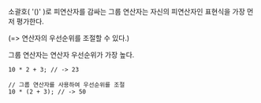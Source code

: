 소괄호( '()' )로 피연산자를 감싸는 그룹 연산자는 자신의 피연산자인 표현식을 가장 먼저 평가한다.

(=> 연산자의 우선순위를 조절할 수 있다.)

그룹 연산자는 연산자 우선순위가 가장 높다.
```
10 * 2 + 3; // -> 23

// 그룹 연산자를 사용하여 우선순위를 조절
10 * (2 + 3); // -> 50
```